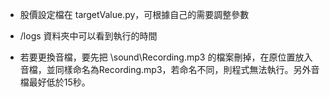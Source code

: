 * 股價設定檔在 targetValue.py，可根據自己的需要調整參數

* /logs 資料夾中可以看到執行的時間

* 若要更換音檔，要先把 \sound\Recording.mp3 的檔案刪掉，在原位置放入音檔，並同樣命名為Recording.mp3，若命名不同，則程式無法執行。另外音檔最好低於15秒。